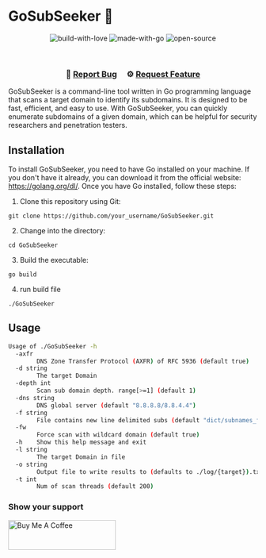 # GoSubSeeker 🔎

<center>
	
![build-with-love](https://user-images.githubusercontent.com/67673221/222180229-23287ecf-e910-410d-94d8-30356d006302.svg)
![made-with-go](https://user-images.githubusercontent.com/67673221/222180277-0bdd8e7b-7852-43a7-8224-daad7d7947bd.svg)
![open-source](https://user-images.githubusercontent.com/67673221/222180309-821620f6-dbb1-441d-96e6-e3fec74cbb02.svg)	
 </center>
 
 <br/>

<h3 align="center">
    🐞
    <a href="https://github.com/Aryanstha/Code-Chronicles/issues">Report Bug</a> &nbsp; &nbsp;
    ⚙️
    <a href="https://github.com/Aryanstha/Code-Chronicles/issues">Request Feature</a>
</h3>

GoSubSeeker is a command-line tool written in Go programming language that scans a target domain to identify its subdomains. It is designed to be fast, efficient, and easy to use. With GoSubSeeker, you can quickly enumerate subdomains of a given domain, which can be helpful for security researchers and penetration testers.

## Installation

To install GoSubSeeker, you need to have Go installed on your machine. If you don't have it already, you can download it from the official website: https://golang.org/dl/. Once you have Go installed, follow these steps:

1. Clone this repository using Git:

```
git clone https://github.com/your_username/GoSubSeeker.git
```
  
2. Change into the directory:
```
cd GoSubSeeker
```

3. Build the executable:
```
go build
```
4. run build file
```
./GoSubSeeker
```

## Usage
```bash
Usage of ./GoSubSeeker -h
  -axfr
		DNS Zone Transfer Protocol (AXFR) of RFC 5936 (default true)
  -d string
		The target Domain
  -depth int
		Scan sub domain depth. range[>=1] (default 1)
  -dns string
		DNS global server (default "8.8.8.8/8.8.4.4")
  -f string
		File contains new line delimited subs (default "dict/subnames_full.txt")
  -fw
		Force scan with wildcard domain (default true)
  -h	Show this help message and exit
  -l string
		The target Domain in file
  -o string
		Output file to write results to (defaults to ./log/{target}).txt
  -t int
		Num of scan threads (default 200)
   ```
   
   ### Show your support

<a href="https://www.buymeacoffee.com/ajty97921p" target="_blank"><img src="https://cdn.buymeacoffee.com/buttons/v2/default-violet.png" alt="Buy Me A Coffee" height= "60px" width= "217px" ></a>
